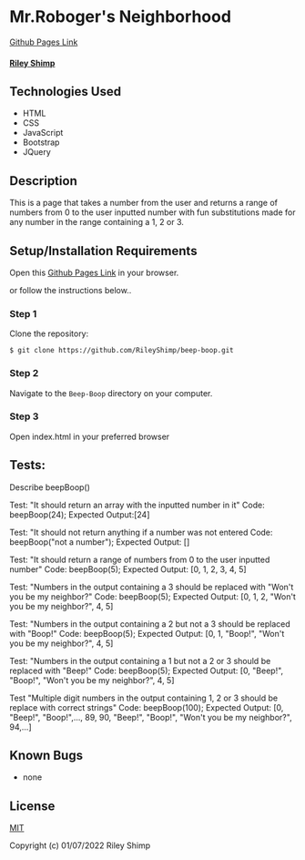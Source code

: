 # Mr.Roboger's Neighborhood

[Github Pages Link](https://rileyshimp.github.io/beep-boop/)

#### [Riley Shimp](https://www.github.com/rileyshimp)

## Technologies Used

* HTML
* CSS
* JavaScript
* Bootstrap
* JQuery

## Description
This is a page that takes a number from the user and returns a range of numbers from 0 to the user inputted number with fun substitutions made for any number in the range containing a 1, 2 or 3.

## Setup/Installation Requirements

Open this [Github Pages Link](https://rileyshimp.github.io/beep-boop/) in your browser.

or follow the instructions below..

### Step 1
Clone the repository:
``` 
$ git clone https://github.com/RileyShimp/beep-boop.git 
```
### Step 2
Navigate to the `Beep-Boop` directory on your computer.
### Step 3
Open index.html in your preferred browser

## Tests:

Describe beepBoop()

Test: "It should return an array with the inputted number in it"
Code: beepBoop(24);
Expected Output:[24]

Test: "It should not return anything if a number was not entered
Code: beepBoop("not a number");
Expected Output: []

Test: "It should return a range of numbers from 0 to the user inputted number"
Code: beepBoop(5);
Expected Output: [0, 1, 2, 3, 4, 5]

Test: "Numbers in the output containing a 3 should be replaced with "Won't you be my neighbor?"
Code: beepBoop(5);
Expected Output: [0, 1, 2, "Won't you be my neighbor?", 4, 5]

Test: "Numbers in the output containing a 2 but not a 3 should be replaced with "Boop!"
Code: beepBoop(5);
Expected Output: [0, 1, "Boop!", "Won't you be my neighbor?", 4, 5]

Test: "Numbers in the output containing a 1 but not a 2 or 3 should be replaced with "Beep!"
Code: beepBoop(5);
Expected Output: [0, "Beep!", "Boop!", "Won't you be my neighbor?", 4, 5]

Test "Multiple digit numbers in the output containing 1, 2 or 3 should be replace with correct strings"
Code: beepBoop(100);
Expected Output: [0, "Beep!", "Boop!",..., 89, 90, "Beep!", "Boop!", "Won't you be my neighbor?", 94,...]

## Known Bugs

* none

## License

[MIT](https://opensource.org/licenses/MIT)

Copyright (c) 01/07/2022 Riley Shimp